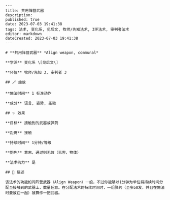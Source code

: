 
    ---
    title: 共用阵营武器
    description: 
    published: true
    date: 2023-07-03 19:41:38
    tags: 法术, 变化系, 见后文, 牧师/先知法术, 3环法术, 审判者法术
    editor: markdown
    dateCreated: 2023-07-03 19:41:38
    ---

    # **共用阵营武器** *Align weapon, communal*

    **学派** 变化系 \[见后文\] 

    **环位** 牧师/先知 3, 审判者 3

    ## 🪄 施放

    **施法时间** 1 标准动作

    **成分** 语言, 姿势, 圣徽

    ## ✨ 效果 

    **目标** 接触到的武器或弹药 

    **距离** 接触  

    **持续时间** 1分钟/等级 

    **豁免** 意志，通过则无效（无害，物体）

    **法术抗力** 是

    ## 📖 描述

    该法术的功能如同阵营武器（Align Weapon）一般，不过你能够以1分钟为单位将持续时间分配至接触到的武器上，数量任意。在分配法术的持续时间时，一组弹药（至多50发，并且在施法时要放在一起）被算作一把武器。
    